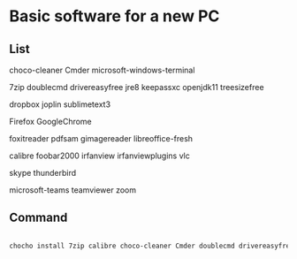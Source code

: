 # Basic software for a new PC

## List

choco-cleaner
Cmder
microsoft-windows-terminal

7zip
doublecmd
drivereasyfree
jre8
keepassxc
openjdk11
treesizefree

dropbox
joplin
sublimetext3

Firefox
GoogleChrome

foxitreader
pdfsam
gimagereader
libreoffice-fresh

calibre
foobar2000
irfanview
irfanviewplugins
vlc

skype
thunderbird

microsoft-teams
teamviewer
zoom


## Command

``` bash

chocho install 7zip calibre choco-cleaner Cmder doublecmd drivereasyfree dropbox Firefox foobar2000 foxitreader gimagereader GoogleChrome irfanview irfanviewplugins joplin jre8 keepassxc libreoffice-fresh microsoft-teams microsoft-windows-terminal openjdk11 pdfsam skype sublimetext3 teamviewer thunderbird treesizefree vlc zoom -y

```
